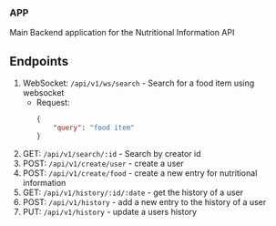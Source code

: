 ### APP
Main Backend application for the Nutritional Information API

## Endpoints
1. WebSocket: `/api/v1/ws/search` - Search for a food item using websocket
    - Request: 
        ```json
        {
            "query": "food item"
        }
        ```
2. GET: `/api/v1/search/:id` - Search by creator id
3. POST: `/api/v1/create/user` - create a user
4. POST: `/api/v1/create/food` - create a new entry for nutritional information
5. GET: `/api/v1/history/:id/:date` - get the history of a user
6. POST: `/api/v1/history` - add a new entry to the history of a user
7. PUT: `/api/v1/history` - update a users history